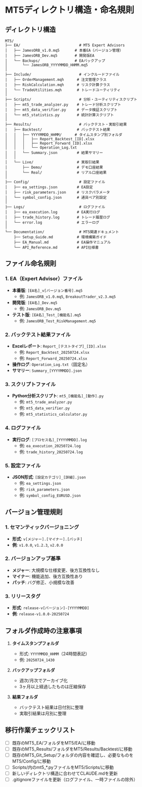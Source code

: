 # MT5ディレクトリ構造・命名規則

## ディレクトリ構造

```
MT5/
├── EA/                           # MT5 Expert Advisors
│   ├── JamesORB_v1.0.mq5       # 本番EA（バージョン管理）
│   ├── JamesORB_Dev.mq5        # 開発版EA
│   └── Backups/                # EAバックアップ
│       └── JamesORB_YYYYMMDD_HHMM.mq5
│
├── Include/                      # インクルードファイル
│   ├── OrderManagement.mqh      # 注文管理クラス
│   ├── RiskCalculation.mqh      # リスク計算クラス
│   └── TradeUtilities.mqh       # トレードユーティリティ
│
├── Scripts/                      # 分析・ユーティリティスクリプト
│   ├── mt5_trade_analyzer.py    # トレード分析スクリプト
│   ├── mt5_data_verifier.py     # データ検証スクリプト
│   └── mt5_statistics.py        # 統計計算スクリプト
│
├── Results/                      # バックテスト・実取引結果
│   ├── Backtest/                # バックテスト結果
│   │   ├── YYYYMMDD_HHMM/      # タイムスタンプ別フォルダ
│   │   │   ├── Report_Backtest_[ID].xlsx
│   │   │   ├── Report_Forward_[ID].xlsx
│   │   │   └── Operation_Log.txt
│   │   └── Summary.json         # 結果サマリー
│   │
│   └── Live/                    # 実取引結果
│       ├── Demo/                # デモ口座結果
│       └── Real/                # リアル口座結果
│
├── Config/                       # 設定ファイル
│   ├── ea_settings.json         # EA設定
│   ├── risk_parameters.json     # リスクパラメータ
│   └── symbol_config.json       # 通貨ペア別設定
│
├── Logs/                         # ログファイル
│   ├── ea_execution.log         # EA実行ログ
│   ├── trade_history.log        # トレード履歴ログ
│   └── error.log                # エラーログ
│
└── Documentation/                # MT5関連ドキュメント
    ├── Setup_Guide.md           # 環境構築ガイド
    ├── EA_Manual.md             # EA操作マニュアル
    └── API_Reference.md         # API仕様書

```

## ファイル命名規則

### 1. EA（Expert Advisor）ファイル
- **本番版**: `[EA名]_v[バージョン番号].mq5`
  - 例: `JamesORB_v1.0.mq5`, `BreakoutTrader_v2.3.mq5`
- **開発版**: `[EA名]_Dev.mq5`
  - 例: `JamesORB_Dev.mq5`
- **テスト版**: `[EA名]_Test_[機能名].mq5`
  - 例: `JamesORB_Test_RiskManagement.mq5`

### 2. バックテスト結果ファイル
- **Excelレポート**: `Report_[テストタイプ]_[ID].xlsx`
  - 例: `Report_Backtest_20250724.xlsx`
  - 例: `Report_Forward_20250724.xlsx`
- **操作ログ**: `Operation_Log.txt`（固定名）
- **サマリー**: `Summary_[YYYYMMDD].json`

### 3. スクリプトファイル
- **Python分析スクリプト**: `mt5_[機能名]_[動作].py`
  - 例: `mt5_trade_analyzer.py`
  - 例: `mt5_data_verifier.py`
  - 例: `mt5_statistics_calculator.py`

### 4. ログファイル
- **実行ログ**: `[プロセス名]_[YYYYMMDD].log`
  - 例: `ea_execution_20250724.log`
  - 例: `trade_history_20250724.log`

### 5. 設定ファイル
- **JSON形式**: `[設定カテゴリ]_[詳細].json`
  - 例: `ea_settings.json`
  - 例: `risk_parameters.json`
  - 例: `symbol_config_EURUSD.json`

## バージョン管理規則

### 1. セマンティックバージョニング
- **形式**: `v[メジャー].[マイナー].[パッチ]`
- **例**: `v1.0.0`, `v1.2.3`, `v2.0.0`

### 2. バージョンアップ基準
- **メジャー**: 大規模な仕様変更、後方互換性なし
- **マイナー**: 機能追加、後方互換性あり
- **パッチ**: バグ修正、小規模な改善

### 3. リリースタグ
- **形式**: `release-v[バージョン]-[YYYYMMDD]`
- **例**: `release-v1.0.0-20250724`

## フォルダ作成時の注意事項

1. **タイムスタンプフォルダ**
   - 形式: `YYYYMMDD_HHMM`（24時間表記）
   - 例: `20250724_1430`

2. **バックアップフォルダ**
   - 週次/月次でアーカイブ化
   - 3ヶ月以上経過したものは圧縮保存

3. **結果フォルダ**
   - バックテスト結果は日付別に整理
   - 実取引結果は月別に整理

## 移行作業チェックリスト

- [ ] 既存のMT5_EA/フォルダをMT5/EA/に移動
- [ ] 既存のMT5_Results/フォルダをMT5/Results/Backtest/に移動
- [ ] 既存のMT5_Git_Setup/フォルダの内容を確認し、必要なものをMT5/Config/に移動
- [ ] Scripts/内のmt5_*.pyファイルをMT5/Scripts/に移動
- [ ] 新しいディレクトリ構造に合わせてCLAUDE.mdを更新
- [ ] .gitignoreファイルを更新（ログファイル、一時ファイルの除外）
